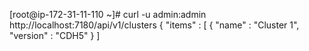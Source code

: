 [root@ip-172-31-11-110 ~]# curl -u admin:admin http://localhost:7180/api/v1/clusters
{
  "items" : [ {
    "name" : "Cluster 1",
    "version" : "CDH5"
  } ]
